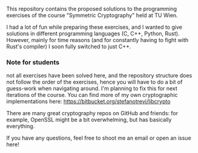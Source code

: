 This repository contains the proposed solutions to the programming exercises of the course "Symmetric Cryptography" held at TU Wien.

I had a lot of fun while preparing these exercises, and I wanted to give solutions in different programming languages (C, C++, Python, Rust).
However, mainly for time reasons (and for constantly having to fight with Rust's compiler) I soon fully switched to just C++.

### Note for students ###

not all exercises have been solved here, and the repository structure does not follow the order of the exercises, hence you will have to do a bit of guess-work when navigating around.
I'm planning to fix this for next iterations of the course.
You can find more of my own cryptographic implementations here: https://bitbucket.org/stefanotrevi/libcrypto

There are many great cryptography repos on GitHub and friends: for example, OpenSSL might be a bit overwhelming, but has basically everything.

If you have any questions, feel free to shoot me an email or open an issue here!
